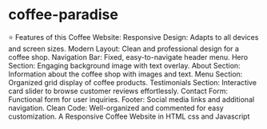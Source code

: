 # coffee-paradise
⭐ Features of this Coffee Website:
Responsive Design: Adapts to all devices and screen sizes.
Modern Layout: Clean and professional design for a coffee shop.
Navigation Bar: Fixed, easy-to-navigate header menu.
Hero Section: Engaging background image with text overlay.
About Section: Information about the coffee shop with images and text.
Menu Section: Organized grid display of coffee products.
Testimonials Section: Interactive card slider to browse customer reviews effortlessly.
Contact Form: Functional form for user inquiries.
Footer: Social media links and additional navigation.
Clean Code: Well-organized and commented for easy customization.
A Responsive Coffee Website in HTML css and Javascript
